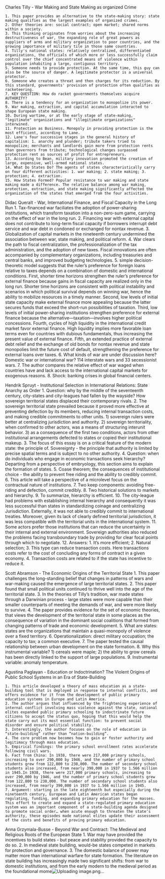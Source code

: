 Charles Tilly  - War Making and State Making as organized Crime

	1. This paper provides an alternative to the state-making story: state making qualifies as the largest examples of organized crimes.
	2. Other theories are: social contract; open market; shared norms within a society.
	3. This thinking originates from worries about the increasing destructiveness of war, the expanding role of great powers as suppliers of arms and military organization to poor countries, and the growing importance of military tile in those same countries.
	4. Tilly's national states: relatively centralized, differentiated organizations, the officials of which more or less successfully claim control over the chief concentrated means of violence within  population inhabiting a large, contiguous territory.
	5. Someone needs to provide protection. At the same time, this guy can also be the source of danger. A legitimate protector is a universal protector.
	6. Someone who creates a threat and then charges for its reduction. By this standard, governments' provision of protection often qualifies as racketeering.
	7. KEY QUESTION: How do racket governments themselves acquire AUTHORITY?
	8. There is a tendency for an organization to monopolize its power.
	9. War making, extraction, and capital accumulation interacted to shape European state making.
	10. During wartime, or at the early stage of state-making, "legitimate" organizations and "illegitimate organizations" interwined.
	11. Protection as Business. Monopoly in providing protection is the most efficient, according to Lane.
	12. Lane's four successive stages in the general history of capitalism: 1. anarchy and plunder; tribute takers tried to monopolize; merchants and landlords gain more from protection rents than governors from tribute; technological changes surpassed protection rent as sources of profit for entrepreneurs.
	13. According to Bean, military innovation promoted the creation of large, expensive, well-armed national states.
	14. What Do States Do? The agents of states characteristically carry on four different activities: 1. war making; 2. state making; 3. protection; 4. extraction.
	15. How States Formed? Popular resistance to war making and state making made a difference. The relative balance among war making, protection, extraction, and state making significantly affected the organization of the states that emerged from the four activities.

Didac Queralt - War, International Finance, and Fiscal Capacity in the Long Run
	1. Tax-financed war faciliates the adoption of power-sharing institutions, which transform taxation into a non-zero-sum game, carrying on the effect of war in the long run.
	2. Financing war with external capital does not contribute to long-term fiscal capacity if borrowers interrupt debt service and war debt in condoned or exchanged for nontax revenue.
	3. Globalization of capital markets in the nineteenth century undermined the association between war, state making, and political reform.
	4. War clears the path to fiscal centralization, the professionalization of the tax administration, and the adoption of new taxes. Fiscal innovations are often accompanied by complementary organizations, including treasuries and central banks, and improved budgeting technologies.
	5.  simple decision-theoretic model suggests that the ruler’s preference for foreign loans relative to taxes depends on a combination of domestic and international conditions. First, shorter time horizons strengthen the ruler’s preference for external finance because gains in fiscal capacity are realized only in the long run. Shorter time horizons are consistent with political instability and scenarios in which political survival depends on winning war, hence the ability to mobilize resources in a timely manner. Second, low levels of initial state capacity make external finance more appealing because the latter secures funds that exceed the short-run possibilities of taxation. Third, low levels of initial power-sharing institutions strengthen preference for external finance because the alternative—taxation—involves higher political concessions. Fourth, cycles of high liquidity in the international credit market favor external finance. High liquidity implies more favorable loan terms even for countries with dubious fundamentals, thus increasing the present value of external finance. Fifth, an extended practice of external debt relief and the exchange of old bonds for nontax revenue and state monopolies limit the future cost of default, strengthening the preference for external loans over taxes. 
	6. What kinds of war are under discussion here? Domestic war or international war? 114 interstate wars and 33 secessionist wars.
	7. The author compares the relative effect of war waged when countries have and lack access to the international capital markets for exogenous reasons.
	8. Shock: banking crises in global financial centers.

Hendrik Spruyt - Institutional Selection in International Relations: State Anarchy as Order
	1. Question: why by the middle of the seventeenth century, city-states and city-leagues had fallen by the wayside? How sovereign territorial states displaced their contemporary rivals.
	2. The sovereign territorial state prevailed because it proved more effective at preventing defection by its members, reducing internal transaction costs, and making credible commitments to other units. 1) sovereign rulers were better at centralizing jurisdiction and authority. 2) sovereign territoriality, when confirmed to other actors, was a means of structuring interunit behavior. 3) as a consequence of the first two conditions, actors from other institutional arrangements defected to states or copied their institutional makeup.
	3. The focus of this essay is on a critical feature of the modern state: the principle of. Sovereignty - the principle that authority is limited by precise spatial terms and is subject to no other authority.
	4. Question: when do individuals who engage in economic transactions seek hierarchy? Departing from a perspective of embryology, this section aims to explain the formation of states.
	5. Coase theorem; the consequences of institutional choice - the ability to prevent free riding and the ability to credibly commit. 
	6. This article will take a perspective of a microlevel focus on the contractual nature of institutions. 
	7. Two keep components: avoiding free-riding and defection, commit credibly.
	8. Two historical solutions to markets and hierarchy.
	9. To summarize, hierarchy is efficient.
	10. The city-league had problems with establishing internal hierarchy and consequently it was less successful than states in standardizing coinage and centralizing Jurisdiction. Externally, it was not able to credibly commit to international treaties. Moreover, given its lack of clearly defined territorial jurisdiction, it was less compatible with the territorial units in the international system.
	11. Some actors prefer those institutions that can reduce the uncertainty in their internal and external environment. Sovereign authorities also reduced the problems facing transboundary trade by providing for clear focal points through which to negotiate.
	12. Answers: 1. It’s more efficient; 2. Natural selection; 3. This type can reduce transaction costs. Here transactions costs refer to the cost of concluding any forms of contract in a given economy. 4. Transaction costs are related to if the state has incentive to reduce it.

Scott Abramson - The Economic Origins of the Territorial State
	1. This paper challenges the long-standing belief that changes in patterns of wars and war-making caused the emergence of large territorial states.
	2. This paper found that small political units continued to thrive well into the age of the territorial state.
	3. In the theories of Tilly’s tradition, war made states through a Darwinian process - large states were more capable than their smaller counterparts of meeting the demands of war, and were more likely to survive.
	4. The paper provides evidence for the set of economic theories, that views the development of the territorial state in some places as the consequence of variation in the dominant social coalitions that formed from changing patterns of trade and economic development.
	5. What are states: states are the organizations that maintain a quasi-monopoly of violence over a fixed territory.
	6. Operationalization: direct military occupation; the capacity to tax; a common executive.
	7. The paper tested the causal relationship between urban development on the state formation.
	8. Why this instrumental variable? 1) cereals were maple; 2) the ability to grow cereals has been directly linked to the support of large populations.
	9. Instrumental variable: anomaly temperature.

Agustina Paglayan - Education or Indoctrination? The Violent Origins of Public School Systems in an Era of State-Building

	1. This article developed a theory of mass education as a state-building tool that is deployed in response to internal conflicts, and offers evidence for it from the development of public primary education systems in Europe and Latin America.
	2. The author argues that influenced by the frightening experience of internal conflict involving mass violence against the state, national elites expanded public primary schooling to indoctrinate future citizens to accept the status quo, hoping that this would help the state carry out its most essential function: to prevent social disorder and ensure political stability.
	3. Interestingly, the author focuses on the role of education in “state-building” rather than “nation-building”.
	4. The core problem now becomes how to gain or foster authority and legitimacy through mass education.
	5. Empirical findings: the primary school enrollment rates accelerate following civil wars.
	6. Fact from China: In 1938, there were 217,000 primary schools, increasing to over 290,000 by 1946, and the number of primary school students grew from 122,800 to 238,000. The number of secondary school students also increased, from nearly 390,000 in 1937 to 1.566 million in 1945.In 1938, there were 217,000 primary schools, increasing to over 290,000 by 1946, and the number of primary school students grew from 122,800 to 238,000. The number of secondary school students also increased, from nearly 390,000 in 1937 to 1.566 million in 1945.
	7. Argument: starting in the late eighteenth but especially during the nineteenth century, European and Latin American states began regulating, funding, and expanding primary education for the masses. This effort to create and expand a state-regulated primary education system was an important component of a state-building agenda designed to promote social order… when acute enough to threaten the state’s authority, these episodes made national elites update their assessment of the costs and benefits of proving primary education.

Anna Grzymala-Busse - Beyond War and Contract: The Medieval and Religious Roots of the European State
	1. War may have provided the incentives to build states - but peace and stability provided the capacity to do so.
	2. In medieval state building, would-be states competed in markets for protection and governance.
	3. The domestic balance of power may matter more than international warfare for state formation.
The literature on state building has increasingly made two significant shifts: from war to domestic institutions, and from the early modern to the medieval period as the foundational mome![Uploading image.png…]()
